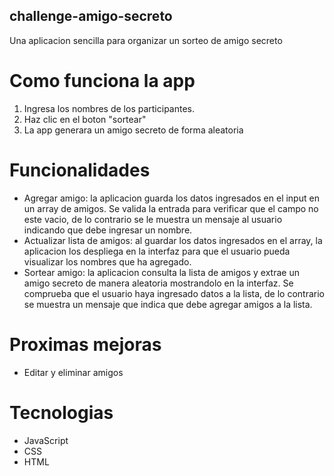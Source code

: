## challenge-amigo-secreto
<p>Una aplicacion sencilla para organizar un sorteo de amigo secreto</p>

# Como funciona la app
1. Ingresa los nombres de los participantes.
2. Haz clic en el boton "sortear"
3. La app generara un amigo secreto de forma aleatoria

# Funcionalidades
- Agregar amigo: la aplicacion guarda los datos ingresados en el input en un array de amigos. Se valida la entrada para verificar que el campo no este vacio, de lo contrario se le muestra un mensaje al usuario indicando que debe ingresar un nombre.
- Actualizar lista de amigos: al guardar los datos ingresados en el array, la aplicacion los despliega en la interfaz para que el usuario pueda visualizar los nombres que ha agregado.
- Sortear amigo: la aplicacion consulta la lista de amigos y extrae un amigo secreto de manera aleatoria mostrandolo en la interfaz. Se comprueba que el usuario haya ingresado datos a la lista, de lo contrario se muestra un mensaje que indica que debe agregar amigos a la lista.

# Proximas mejoras
- Editar y eliminar amigos

# Tecnologias 
- JavaScript
- CSS
- HTML
